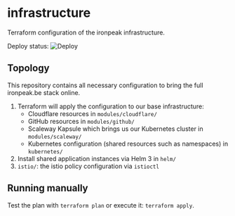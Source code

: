 # infrastructure
Terraform configuration of the ironpeak infrastructure.

Deploy status: ![Deploy](https://github.com/ironPeakServices/infrastructure/workflows/Deploy/badge.svg?branch=master)

## Topology
This repository contains all necessary configuration to bring the full ironpeak.be stack online.

1. Terraform will apply the configuration to our base infrastructure:
    - Cloudflare resources in `modules/cloudflare/`
    - GitHub resources in `modules/github/`
    - Scaleway Kapsule which brings us our Kubernetes cluster in `modules/scaleway/`
    - Kubernetes configuration (shared resources such as namespaces) in `kubernetes/`
2. Install shared application instances via Helm 3 in `helm/`
3. `istio/`: the istio policy configuration via `istioctl`

## Running manually
Test the plan with `terraform plan` or execute it: `terraform apply`.
